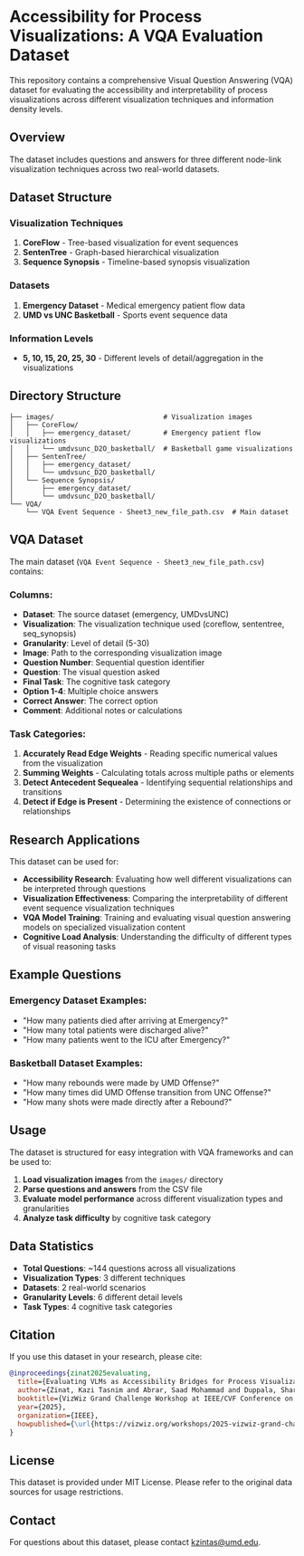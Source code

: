 # Accessibility for Process Visualizations: A VQA Evaluation Dataset

This repository contains a comprehensive Visual Question Answering (VQA) dataset for evaluating the accessibility and interpretability of process visualizations across different visualization techniques and information density levels.

## Overview

The dataset includes questions and answers for three different node-link visualization techniques across two real-world datasets.

## Dataset Structure

### Visualization Techniques
1. **CoreFlow** - Tree-based visualization for event sequences
2. **SentenTree** - Graph-based hierarchical visualization
3. **Sequence Synopsis** - Timeline-based synopsis visualization

### Datasets
1. **Emergency Dataset** - Medical emergency patient flow data
2. **UMD vs UNC Basketball** - Sports event sequence data

### Information Levels
- **5, 10, 15, 20, 25, 30** - Different levels of detail/aggregation in the visualizations

## Directory Structure

```
├── images/                           # Visualization images
│   ├── CoreFlow/
│   │   ├── emergency_dataset/        # Emergency patient flow visualizations
│   │   └── umdvsunc_D2O_basketball/  # Basketball game visualizations
│   ├── SentenTree/
│   │   ├── emergency_dataset/
│   │   └── umdvsunc_D2O_basketball/
│   └── Sequence Synopsis/
│       ├── emergency_dataset/
│       └── umdvsunc_D2O_basketball/
└── VQA/
    └── VQA Event Sequence - Sheet3_new_file_path.csv  # Main dataset
```

## VQA Dataset

The main dataset (`VQA Event Sequence - Sheet3_new_file_path.csv`) contains:

### Columns:
- **Dataset**: The source dataset (emergency, UMDvsUNC)
- **Visualization**: The visualization technique used (coreflow, sententree, seq_synopsis)
- **Granularity**: Level of detail (5-30)
- **Image**: Path to the corresponding visualization image
- **Question Number**: Sequential question identifier
- **Question**: The visual question asked
- **Final Task**: The cognitive task category
- **Option 1-4**: Multiple choice answers
- **Correct Answer**: The correct option
- **Comment**: Additional notes or calculations

### Task Categories:
1. **Accurately Read Edge Weights** - Reading specific numerical values from the visualization
2. **Summing Weights** - Calculating totals across multiple paths or elements
3. **Detect Antecedent Sequealea** - Identifying sequential relationships and transitions
4. **Detect if Edge is Present** - Determining the existence of connections or relationships

## Research Applications

This dataset can be used for:

- **Accessibility Research**: Evaluating how well different visualizations can be interpreted through questions
- **Visualization Effectiveness**: Comparing the interpretability of different event sequence visualization techniques
- **VQA Model Training**: Training and evaluating visual question answering models on specialized visualization content
- **Cognitive Load Analysis**: Understanding the difficulty of different types of visual reasoning tasks

## Example Questions

### Emergency Dataset Examples:
- "How many patients died after arriving at Emergency?"
- "How many total patients were discharged alive?"
- "How many patients went to the ICU after Emergency?"

### Basketball Dataset Examples:
- "How many rebounds were made by UMD Offense?"
- "How many times did UMD Offense transition from UNC Offense?"
- "How many shots were made directly after a Rebound?"

## Usage

The dataset is structured for easy integration with VQA frameworks and can be used to:

1. **Load visualization images** from the `images/` directory
2. **Parse questions and answers** from the CSV file
3. **Evaluate model performance** across different visualization types and granularities
4. **Analyze task difficulty** by cognitive task category

## Data Statistics

- **Total Questions**: ~144 questions across all visualizations
- **Visualization Types**: 3 different techniques
- **Datasets**: 2 real-world scenarios
- **Granularity Levels**: 6 different detail levels
- **Task Types**: 4 cognitive task categories

## Citation

If you use this dataset in your research, please cite:

```bibtex
@inproceedings{zinat2025evaluating,
  title={Evaluating VLMs as Accessibility Bridges for Process Visualizations},
  author={Zinat, Kazi Tasnim and Abrar, Saad Mohammad and Duppala, Sharmila and Sakhamuri, Saimadhav Naga and Liu, Zhicheng},
  booktitle={VizWiz Grand Challenge Workshop at IEEE/CVF Conference on Computer Vision and Pattern Recognition (CVPR)},
  year={2025},
  organization={IEEE},
  howpublished={\url{https://vizwiz.org/workshops/2025-vizwiz-grand-challenge-workshop}}
}
```

## License

This dataset is provided under MIT License. Please refer to the original data sources for usage restrictions.

## Contact

For questions about this dataset, please contact kzintas@umd.edu.
